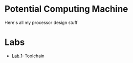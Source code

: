 # Potential Computing Machine
Here's all my processor design stuff

# Labs
- [Lab 1](Labs/1/README.md): Toolchain
